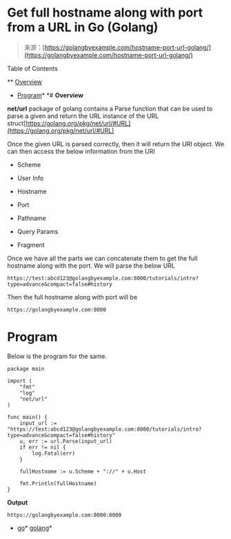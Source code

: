 <!--yml
category: 未分类
date: 2024-10-13 06:40:37
-->

# Get full hostname along with port from a URL in Go (Golang)

> 来源：[https://golangbyexample.com/hostname-port-url-golang/](https://golangbyexample.com/hostname-port-url-golang/)

Table of Contents

 **   [Overview](#Overview "Overview")
*   [Program](#Program "Program")*  *# **Overview**

**net/url** package of golang contains a Parse function that can be used to parse a given and return the URL instance of the URL struct[https://golang.org/pkg/net/url/#URL](https://golang.org/pkg/net/url/#URL)

Once the given URL is parsed correctly, then it will return the URI object. We can then access the below information from the URI

*   Scheme

*   User Info

*   Hostname

*   Port

*   Pathname

*   Query Params

*   Fragment

Once we have all the parts we can concatenate them to get the full hostname along with the port. We will parse the below URL

```
https://test:abcd123@golangbyexample.com:8000/tutorials/intro?type=advance&compact=false#history
```

Then the full hostname along with port will be

```
https://golangbyexample.com:8000
```

# **Program**

Below is the program for the same.

```
package main

import (
	"fmt"
	"log"
	"net/url"
)

func main() {
	input_url := "https://test:abcd123@golangbyexample.com:8000/tutorials/intro?type=advance&compact=false#history"
	u, err := url.Parse(input_url)
	if err != nil {
		log.Fatal(err)
	}

	fullHostname := u.Scheme + "://" + u.Host

	fmt.Println(fullHostname)
}
```

**Output**

```
https://golangbyexample.com:8000:8000
```

*   [go](https://golangbyexample.com/tag/go/)*   [golang](https://golangbyexample.com/tag/golang/)*